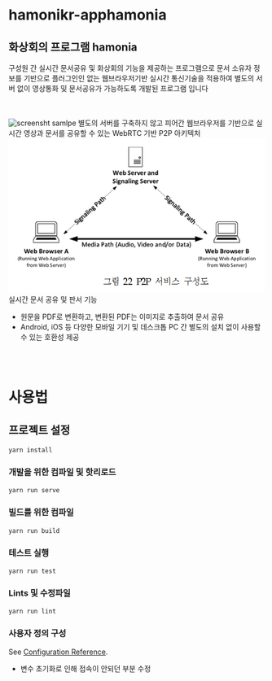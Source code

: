 # hamonikr-apphamonia

## 화상회의 프로그램 hamonia

구성원 간 실시간 문서공유 및 화상회의 기능을 제공하는 프로그램으로 문서 소유자 정보를 기반으로 플러그인인 없는 웹브라우저기반 실시간 통신기술을 적용하여 별도의 서버 없이 영상통화 및 문서공유가 가능하도록 개발된 프로그램 입니다<br/>
<br/>
<br/>

![screensht samlpe](/hamonikr/hamonikr-apphamonia/blob/update-info/img/image2019-7-9_18-14-16.png?raw=true)
별도의 서버를 구축하지 않고 피어간 웹브라우저를 기반으로 실시간 영상과 문서를 공유할 수 있는 WebRTC 기반 P2P 아키텍처
![screensht samlpe](./img/image2019-7-9_18-14-16.png?raw=true)
실시간 문서 공유 및 판서 기능
- 원문을 PDF로 변환하고, 변환된 PDF는 이미지로 추출하여 문서 공유
- Android, iOS 등 다양한 모바일 기기 및 데스크톱 PC 간 별도의 설치 없이 사용할 수 있는 호환성 제공
<br/>
<br/>

# 사용법

## 프로젝트 설정
```
yarn install
```

### 개발을 위한 컴파일 및 핫리로드
```
yarn run serve
```

### 빌드를 위한 컴파일
```
yarn run build
```

### 테스트 실행
```
yarn run test
```

### Lints 및 수정파일
```
yarn run lint
```

### 사용자 정의 구성
See [Configuration Reference](https://cli.vuejs.org/config/).

* 변수 초기화로 인해 접속이 안되던 부분 수정
